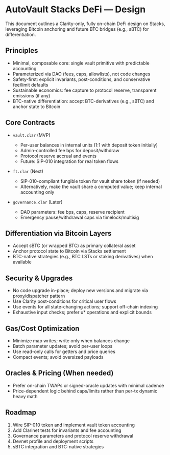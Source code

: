 # AutoVault Stacks DeFi — Design

This document outlines a Clarity-only, fully on-chain DeFi design on Stacks, leveraging Bitcoin anchoring and future BTC bridges (e.g., sBTC) for differentiation.

## Principles

- Minimal, composable core: single vault primitive with predictable accounting
- Parameterized via DAO (fees, caps, allowlists), not code changes
- Safety-first: explicit invariants, post-conditions, and conservative fee/limit defaults
- Sustainable economics: fee capture to protocol reserve, transparent emissions (if any)
- BTC-native differentiation: accept BTC-derivatives (e.g., sBTC) and anchor state to Bitcoin

## Core Contracts

- `vault.clar` (MVP)
  - Per-user balances in internal units (1:1 with deposit token initially)
  - Admin-controlled fee bps for deposit/withdraw
  - Protocol reserve accrual and events
  - Future: SIP-010 integration for real token flows

- `ft.clar` (Next)
  - SIP-010-compliant fungible token for vault share token (if needed)
  - Alternatively, make the vault share a computed value; keep internal accounting only

- `governance.clar` (Later)
  - DAO parameters: fee bps, caps, reserve recipient
  - Emergency pause/withdrawal caps via timelock/multisig

## Differentiation via Bitcoin Layers

- Accept sBTC (or wrapped BTC) as primary collateral asset
- Anchor protocol state to Bitcoin via Stacks settlement
- BTC-native strategies (e.g., BTC LSTs or staking derivatives) when available

## Security & Upgrades

- No code upgrade in-place; deploy new versions and migrate via proxy/dispatcher pattern
- Use Clarity post-conditions for critical user flows
- Use events for all state-changing actions; support off-chain indexing
- Exhaustive input checks; prefer u* operations and explicit bounds

## Gas/Cost Optimization

- Minimize map writes; write only when balances change
- Batch parameter updates; avoid per-user loops
- Use read-only calls for getters and price queries
- Compact events; avoid oversized payloads

## Oracles & Pricing (When needed)

- Prefer on-chain TWAPs or signed-oracle updates with minimal cadence
- Price-dependent logic behind caps/limits rather than per-tx dynamic heavy math

## Roadmap

1. Wire SIP-010 token and implement vault token accounting
2. Add Clarinet tests for invariants and fee accounting
3. Governance parameters and protocol reserve withdrawal
4. Devnet profile and deployment scripts
5. sBTC integration and BTC-native strategies
